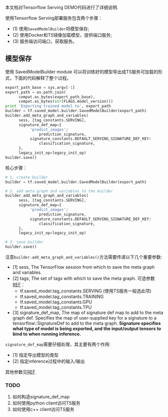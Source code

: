 本文档对Tensorflow Serving DEMO代码进行了详细说明.

使用Tensorflow Serving部署服务包含两个步骤：
* (1) 使用`SavedModelBuilder`将模型保存;
* (2) 使用Docker和TS镜像加载模型，提供端口服务;
* (3) 服务端访问端口，获取服务。

## 模型保存

使用 SavedModelBuilder module 可以将训练好的模型导出成TS服务可加载的形式，下面的代码解释了整个过程。

```python
export_path_base = sys.argv[-1]
export_path = os.path.join(
      compat.as_bytes(export_path_base),
      compat.as_bytes(str(FLAGS.model_version)))
print 'Exporting trained model to', export_path
builder = tf.saved_model.builder.SavedModelBuilder(export_path)
builder.add_meta_graph_and_variables(
      sess, [tag_constants.SERVING],
      signature_def_map={
           'predict_images':
               prediction_signature,
           signature_constants.DEFAULT_SERVING_SIGNATURE_DEF_KEY:
               classification_signature,
      },
      legacy_init_op=legacy_init_op)
builder.save()
```

核心步骤：
```python
# 1. create builder
builder = tf.saved_model.builder.SavedModelBuilder(export_path)

# 2. add meta graph and variables to the builder
builder.add_meta_graph_and_variables(
      sess, [tag_constants.SERVING],
      signature_def_map={
           'predict_images':
               prediction_signature,
           signature_constants.DEFAULT_SERVING_SIGNATURE_DEF_KEY:
               classification_signature,
      },
      legacy_init_op=legacy_init_op)

# 3. save builder
builder.save()
```
注意`builder.add_meta_graph_and_variables()`方法需要传递以下几个重要参数:
* [1] sess, The TensorFlow session from which to save the meta graph and variables.
* [2] tags, The set of tags with which to save the meta graph. 可选参数[REF](https://www.tensorflow.org/api_docs/python/tf/saved_model/tag_constants)：
    * tf.saved_model.tag_constants.SERVING (使用TS服务一般选此项)
    * tf.saved_model.tag_constants.TRAINING
    * tf.saved_model.tag_constants.GPU
    * tf.saved_model.tag_constants.TPU
* [3] signature_def_map, The map of signature def map to add to the meta graph def. Specifies the map of user-supplied key for a signature to a tensorflow::SignatureDef to add to the meta graph. **Signature specifies what type of model is being exported, and the input/output tensors to bind to when running inference.**

`signature_def_map`需要仔细处理，其主要有两个作用:
* [1] 指定导出模型的类型
* [2] 指定inference过程中的输入/输出

其他参数见[REF](https://www.tensorflow.org/api_docs/python/tf/saved_model/builder/SavedModelBuilder)


### TODO
1. 如何构造signature_def_map
2. 如何使用python client访问TS服务
3. 如何使用c++ client访问TS服务
